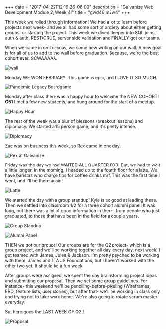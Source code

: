 +++
date = "2017-04-22T12:19:26-06:00"
description = "Galvanize Web Development Module 2; Week 4!"
title = "gwd46 m2w4"
+++

<!-- +++
categories = ["galvanize", "webdev"]
date = "2017-04-22"
description = "Galvanize Web Development Module 2; Week 4!"
draft = false
title = "gwd46 m2w4"
featured = "2017_04/2017_04_22/fSU.jpg"
featuredpath = "/images"
type = "post"
+++ -->

This week we rolled through information! We had a lot to learn before projects next week- and we all had some sort of anxiety about either getting groups, or starting the project. This week we dived deeper into SQL joins, auth & auth, REST/CRUD, server side validation and FINALLY got our teams.

When we came in on Tuesday, we some new writing on our wall. A new goal is for all of us to add to the wall before graduation. Because, we're the best cohort ever. SCWAAAAA.

![wall](/images/2017_04/2017_04_22/awesome46.jpg)

Monday WE WON FEBRUARY. This game is epic, and I LOVE IT SO MUCH.

![Pandemic Legacy Boardgame](/images/2017_04/2017_04_22/m-pan.jpg)

 Monday after class there was a happy hour to welcome the NEW COHORT! **G51** I met a few new students, and hung around for the start of a meetup.

 ![Happy Hour](/images/2017_04/2017_04_22/m-hh.jpg)

 The rest of the week was a blur of blessons (breakout lessons) and diplomacy. We started a 15 person game, and it's pretty intense.

 ![Diplomacy](/images/2017_04/2017_04_22/dipsomacy.jpg)

Zac was on business this week, so Rex came in one day.

![Rex at Galvanize](/images/2017_04/2017_04_22/grex.jpg)

Friday was the day we had WAITED ALL QUARTER FOR. But, we had to wait a little longer. In the morning, I headed up to the fourth floor for a latte. We have baristas who charge tips for coffee drinks m/f. This was the first time I went, and I'll be there again!

![Latte](/images/2017_04/2017_04_22/flatte.jpg)

We started the day with a group standup! Kyle is so good at leading these. Then we settled into classroom 1/2 for a three cohort alumni panel! It was long, but there was a lot of good information in there- from people who just graduated, to those that have been in the field for a couple years.

![Group Standup](/images/2017_04/2017_04_22/fSU.jpg)

![Alumni Panel](/images/2017_04/2017_04_22/fAP.jpg)

THEN we got our groups! Our groups are for the Q2 project- which is a group project, and we'll be working together all day, every day, next week! I got teamed with James, Jules & Jackson. I'm pretty psyched to be working with them. James and I TA JS Foundations, but I haven't worked with the other two yet. It should be a fun week.

After groups were assigned, we spent the day brainstorming project ideas and submitting our proposal. Then we set some group guidelines. For instance- this weekend we'll be penciling-before-pixeling (Wireframes, ERD, feature lists, user stories), but after that- we'll be working in class only and trying not to take work home. We're also going to rotate scrum master everyday.

So, here goes the LAST WEEK OF Q2!!

![Proposal](/images/2017_04/2017_04_22/prop.png)
